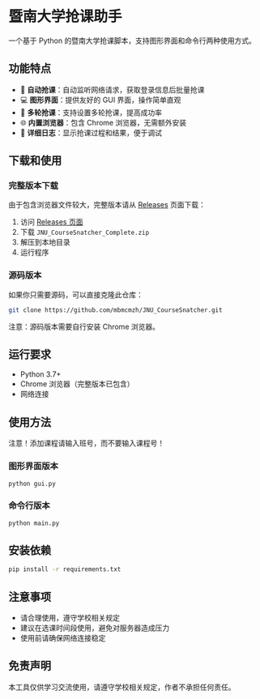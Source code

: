 # 暨南大学抢课助手

一个基于 Python 的暨南大学抢课脚本，支持图形界面和命令行两种使用方式。

## 功能特点

- 🚀 **自动抢课**：自动监听网络请求，获取登录信息后批量抢课
- 💻 **图形界面**：提供友好的 GUI 界面，操作简单直观
- 🔄 **多轮抢课**：支持设置多轮抢课，提高成功率
- 🌐 **内置浏览器**：包含 Chrome 浏览器，无需额外安装
- 📝 **详细日志**：显示抢课过程和结果，便于调试

## 下载和使用

### 完整版本下载

由于包含浏览器文件较大，完整版本请从 [Releases](https://github.com/mbmcmzh/JNU_CourseSnatcher/releases) 页面下载：

1. 访问 [Releases 页面](https://github.com/mbmcmzh/JNU_CourseSnatcher/releases)
2. 下载 `JNU_CourseSnatcher_Complete.zip`
3. 解压到本地目录
4. 运行程序

### 源码版本

如果你只需要源码，可以直接克隆此仓库：

```bash
git clone https://github.com/mbmcmzh/JNU_CourseSnatcher.git
```

注意：源码版本需要自行安装 Chrome 浏览器。

## 运行要求

- Python 3.7+
- Chrome 浏览器（完整版本已包含）
- 网络连接

## 使用方法
注意！添加课程请输入班号，而不要输入课程号！


### 图形界面版本
```bash
python gui.py
```

### 命令行版本
```bash
python main.py
```

## 安装依赖

```bash
pip install -r requirements.txt
```

## 注意事项

- 请合理使用，遵守学校相关规定
- 建议在选课时间段使用，避免对服务器造成压力
- 使用前请确保网络连接稳定

## 免责声明

本工具仅供学习交流使用，请遵守学校相关规定，作者不承担任何责任。 
